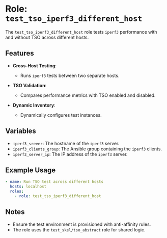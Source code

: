 # Role: `test_tso_iperf3_different_host`

The `test_tso_iperf3_different_host` role tests `iperf3` performance with and without TSO across different hosts.

## Features

- **Cross-Host Testing**:
  - Runs `iperf3` tests between two separate hosts.

- **TSO Validation**:
  - Compares performance metrics with TSO enabled and disabled.

- **Dynamic Inventory**:
  - Dynamically configures test instances.

## Variables

- `iperf3_srever`: The hostname of the `iperf3` server.
- `iperf3_clients_group`: The Ansible group containing the `iperf3` clients.
- `iperf3_server_ip`: The IP address of the `iperf3` server.

## Example Usage

```yaml
- name: Run TSO test across different hosts
  hosts: localhost
  roles:
    - role: test_tso_iperf3_different_host
```

## Notes

- Ensure the test environment is provisioned with anti-affinity rules.
- The role uses the `test_skel/tso_abstract` role for shared logic.
